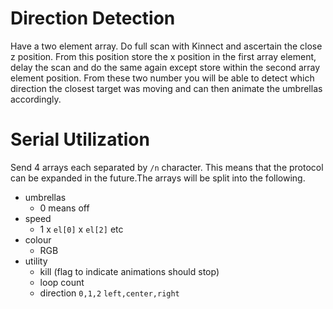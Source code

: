 # Direction Detection

Have a two element array. Do full scan with Kinnect and ascertain the close z position. From this position store the x position in the first array element, delay the scan and do the same again except store within the second array element position. From these two number you will be able to detect which direction the closest target was moving and can then animate the umbrellas accordingly.

# Serial Utilization

Send 4 arrays each separated by `/n` character. This means that the protocol can be expanded in the future.The arrays will be split into the following.

- umbrellas
    - 0 means off
- speed
    - 1 x `el[0]` x `el[2]` etc
- colour
    - RGB
- utility
    - kill (flag to indicate animations should stop)
    - loop count
    - direction `0,1,2` `left,center,right`
